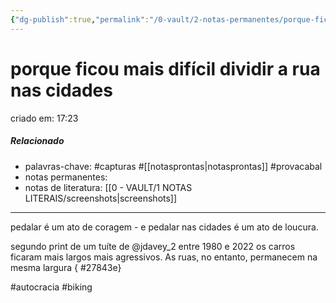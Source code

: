 ```yaml
---
{"dg-publish":true,"permalink":"/0-vault/2-notas-permanentes/porque-ficou-mais-dificil-dividir-a-rua-nas-cidades/","tags":["permanente","capturas","provacabal","autocracia","biking"],"dgHomeLink":true,"dgShowLocalGraph":true,"dgShowFileTree":true,"dgEnableSearch":true}
---
```


# porque ficou mais difícil dividir a rua nas cidades
criado em: 17:23

##### Relacionado
- palavras-chave: #capturas #[[notasprontas\|notasprontas]] #provacabal
- notas permanentes:
- notas de literatura: [[0 - VAULT/1 NOTAS LITERAIS/screenshots\|screenshots]]


---


pedalar é um ato de coragem - e pedalar nas cidades é um ato de loucura.

segundo print de um tuíte de @jdavey_2 entre 1980 e 2022 os carros ficaram mais largos mais agressivos. As ruas, no entanto, permanecem na mesma largura
{ #27843e}


#autocracia
#biking